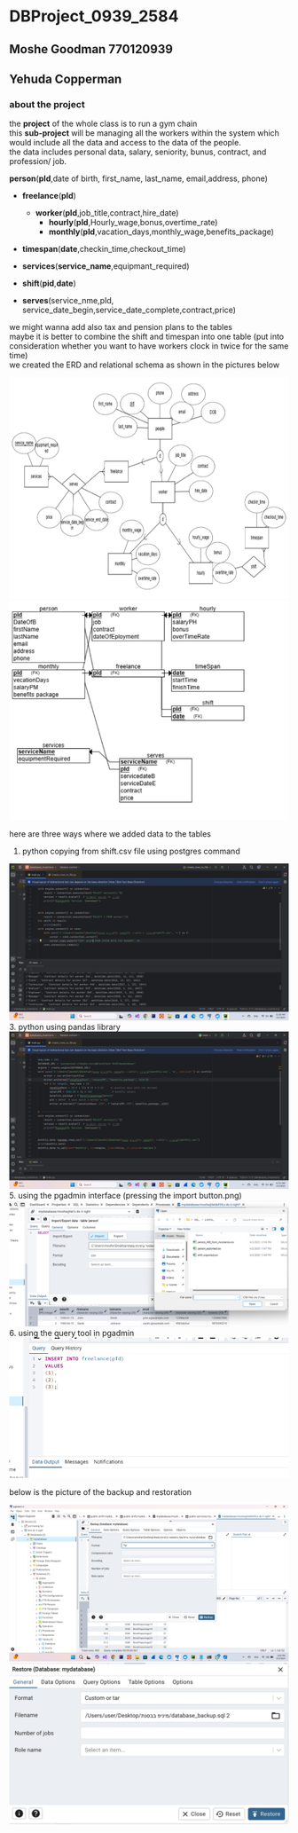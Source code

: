 # DBProject_0939_2584
## Moshe Goodman 770120939  
## Yehuda Copperman

### about the project



the __project__ of the whole class is to run a gym chain  
this **sub-project** will be managing all the workers within the system which would include all the data and access to the data of the people.  
the data includes personal data, salary, seniority, bunus, contract, and profession/ job.



**person**(**pId**,date of birth, first_name, last_name, email,address, phone)  
* **freelance**(**pId**)  
    * **worker**(**pId**,job_title,contract,hire_date)  
        * **hourly**(**pId**,Hourly_wage,bonus,overtime_rate)  
        * **monthly**(**pId**,vacation_days,monthly_wage,benefits_package)  
* **timespan**(**date**,checkin_time,checkout_time)  
* **services**(**service_name**,equipmant_required)

* **shift**(**pid**,**date**)  
* **serves**(service_nme,pId, service_date_begin,service_date_complete,contract,price)



 
we might wanna add also tax and pension plans to the tables  
maybe it is better to combine the shift and timespan into one table (put into consideration whether you want to have workers clock in twice for the same time)  
we created the ERD and relational schema as shown in the pictures below  



<img src="for_md/erd_diagram.png" width="600" height="400" />    
<img src="for_md/relational_schema.png"  />    


here are three ways where we added data to the tables
1. python copying from shift.csv file using postgres command  
<img src="for_md/python_postgres.png"  />      
3. python using pandas library
<img src="for_md/pandas.png"  />      
5. using the pgadmin interface (pressing the import button.png)    
<img src="for_md/pgadmin_import_button.png"  />      
6. using the query tool in pgadmin  
<img src="for_md/pgadmin_query_tool.png"  />      


below is the picture of the backup and restoration    
  
<img src="for_md/backup_screenshot.png"  />      
<img src="for_md/restoration.jpg"  />      

